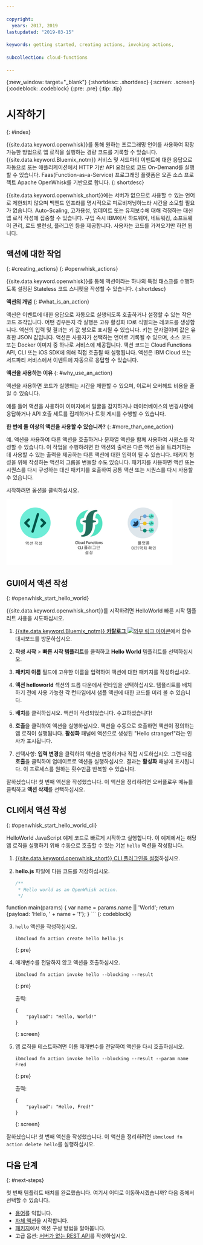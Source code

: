 ```yaml
---

copyright:
  years: 2017, 2019
lastupdated: "2019-03-15"

keywords: getting started, creating actions, invoking actions, 

subcollection: cloud-functions

---
```


{:new_window: target="_blank"}
{:shortdesc: .shortdesc}
{:screen: .screen}
{:codeblock: .codeblock}
{:pre: .pre}
{:tip: .tip}

# 시작하기
{: #index}

{{site.data.keyword.openwhisk}}를 통해 원하는 프로그래밍 언어를 사용하여 확장 가능한 방법으로 앱 로직을 실행하는 경량 코드를 기록할 수 있습니다. {{site.data.keyword.Bluemix_notm}} 서비스 및 서드파티 이벤트에 대한 응답으로 자동으로 또는 애플리케이션에서 HTTP 기반 API 요청으로 코드 On-Demand를 실행할 수 있습니다. Faas(Function-as-a-Service) 프로그래밍 플랫폼은 오픈 소스 프로젝트 Apache OpenWhisk를 기반으로 합니다.
{: shortdesc}

{{site.data.keyword.openwhisk_short}}에는 서버가 없으므로 사용할 수 있는 언어로 제한되지 않으며 백엔드 인프라를 명시적으로 피로비저닝하느라 시간을 소모할 필요가 없습니다. Auto-Scaling, 고가용성, 업데이트 또는 유지보수에 대해 걱정하는 대신 앱 로직 작성에 집중할 수 있습니다. 구입 즉시 IBM에서 하드웨어, 네트워킹, 소프트웨어 관리, 로드 밸런싱, 플러그인 등을 제공합니다. 사용자는 코드를 가져오기만 하면 됩니다. 

## 액션에 대한 작업
{: #creating_actions}
{: #openwhisk_actions}

{{site.data.keyword.openwhisk}}를 통해 액션이라는 하나의 특정 태스크를 수행하도록 설정된 Stateless 코드 스니펫을 작성할 수 있습니다.
{:shortdesc}

**액션의 개념**
{: #what_is_an_action}

액션은 이벤트에 대한 응답으로 자동으로 실행되도록 호출하거나 설정할 수 있는 작은 코드 조각입니다. 어떤 경우든지 각 실행은 고유 활성화 ID로 식별되는 레코드를 생성합니다. 액션의 입력 및 결과는 키 값 쌍으로 표시될 수 있습니다. 키는 문자열이며 값은 유효한 JSON 값입니다. 액션은 사용자가 선택하는 언어로 기록될 수 있으며, 소스 코드 또는 Docker 이미지 중 하나로 서비스에 제공됩니다. 액션 코드는 Cloud Functions API, CLI 또는 iOS SDK에 의해 직접 호출될 때 실행됩니다. 액션은 IBM Cloud 또는 서드파티 서비스에서 이벤트에 자동으로 응답할 수 있습니다. 

**액션을 사용하는 이유**
{: #why_use_an_action}

액션을 사용하면 코드가 실행되는 시간을 제한할 수 있으며, 이로써 오버헤드 비용을 줄일 수 있습니다. 

예를 들어 액션을 사용하여 이미지에서 얼굴을 감지하거나 데이터베이스의 변경사항에 응답하거나 API 호출 세트를 집계하거나 트윗 게시를 수행할 수 있습니다. 

**한 번에 둘 이상의 액션을 사용할 수 있습니까?**
{: #more_than_one_action}

예. 액션을 사용하여 다른 액션을 호출하거나 문자열 액션을 함께 사용하여 시퀀스를 작성할 수 있습니다. 이 작업을 수행하려면 한 액션의 출력은 다른 액션 등을 트리거하는 데 사용할 수 있는 출력을 제공하는 다른 액션에 대한 입력이 될 수 있습니다. 패키지 형성을 위해 작성하는 액션의 그룹을 번들할 수도 있습니다. 패키지를 사용하면 액션 또는 시퀀스를 다시 구성하는 대신 패키지를 호출하여 공통 액션 또는 시퀀스를 다시 사용할 수 있습니다. 

시작하려면 옵션을 클릭하십시오.

<img usemap="#home_map" border="0" class="image" id="image_ztx_crb_f1b" src="images/imagemap.png" width="440" alt="{{site.data.keyword.openwhisk_short}}를 신속하게 시작하려면 아이콘을 클릭하십시오." style="width:440px;" />
<map name="home_map" id="home_map">
<area href="/docs/openwhisk?topic=cloud-functions-index#openwhisk_start_hello_world" alt="액션 작성" title="액션 작성" shape="rect" coords="-7, -8, 108, 211" />
<area href="/docs/openwhisk?topic=cloud-functions-cloudfunctions_cli" alt="{{site.data.keyword.openwhisk_short}} CLI 플러그인 설정" title="{{site.data.keyword.openwhisk_short}} CLI 플러그인 설정" shape="rect" coords="155, -1, 289, 210" />
<area href="/docs/openwhisk?topic=cloud-functions-openwhisk_about" alt="플랫폼 아키텍처 참조" title="플랫폼 아키텍처 참조" shape="rect" coords="326, -10, 448, 218" />
</map>

## GUI에서 액션 작성
{: #openwhisk_start_hello_world}

{{site.data.keyword.openwhisk_short}}를 시작하려면 HelloWorld 빠른 시작 템플리트 사용을 시도하십시오.

1.  [{{site.data.keyword.Bluemix_notm}} **카탈로그** ![외부 링크 아이콘](../icons/launch-glyph.svg "외부 링크 아이콘")](https://cloud.ibm.com/openwhisk)에서 함수 대시보드를 방문하십시오.

2. **작성 시작** > **빠른 시작 템플리트**를 클릭하고 **Hello World** 템플리트를 선택하십시오.

3. **패키지 이름** 필드에 고유한 이름을 입력하여 액션에 대한 패키지를 작성하십시오. 

4. **액션 helloworld** 섹션의 드롭 다운에서 런타임을 선택하십시오. 템플리트를 배치하기 전에 사용 가능한 각 런타임에서 샘플 액션에 대한 코드를 미리 볼 수 있습니다. 

5. **배치**를 클릭하십시오. 액션이 작성되었습니다. 수고하셨습니다!

6. **호출**을 클릭하여 액션을 실행하십시오. 액션을 수동으로 호출하면 액션이 정의하는 앱 로직이 실행됩니다. **활성화** 패널에 액션으로 생성된 "Hello stranger!"라는 인사가 표시됩니다.

7. 선택사항: **입력 변경**을 클릭하여 액션을 변경하거나 직접 시도하십시오. 그런 다음 **호출**을 클릭하여 업데이트로 액션을 실행하십시오. 결과는 **활성화** 패널에 표시됩니다. 이 프로세스를 원하는 횟수만큼 반복할 수 있습니다. 

잘하셨습니다! 첫 번째 액션을 작성했습니다. 이 액션을 정리하려면 오버플로우 메뉴를 클릭하고 **액션 삭제**를 선택하십시오.

## CLI에서 액션 작성
{: #openwhisk_start_hello_world_cli}

HelloWorld JavaScript 예제 코드로 빠르게 시작하고 실행합니다. 이 예제에서는 해당 앱 로직을 실행하기 위해 수동으로 호출할 수 있는 기본 `hello` 액션을 작성합니다.

1. [{{site.data.keyword.openwhisk_short}} CLI 플러그인을 설정](/docs/openwhisk?topic=cloud-functions-cloudfunctions_cli)하십시오.

2. **hello.js** 파일에 다음 코드를 저장하십시오.

    ```javascript
    /**
     * Hello world as an OpenWhisk action.
     */
function main(params) {
        var name = params.name || 'World';
    return {payload:  'Hello, ' + name + '!'};
    }
    ```
    {: codeblock}

3. `hello` 액션을 작성하십시오.

    ```
    ibmcloud fn action create hello hello.js
    ```
    {: pre}

4. 매개변수를 전달하지 않고 액션을 호출하십시오.

    ```
    ibmcloud fn action invoke hello --blocking --result
    ```
    {: pre}  

    출력:
    ```
    {
        "payload": "Hello, World!"
    }
    ```
    {: screen}

5. 앱 로직을 테스트하려면 이름 매개변수를 전달하여 액션을 다시 호출하십시오.

    ```
    ibmcloud fn action invoke hello --blocking --result --param name Fred
    ```
    {: pre}  

    출력:
    ```
    {
        "payload": "Hello, Fred!"
    }
    ```
    {: screen}

잘하셨습니다! 첫 번째 액션을 작성했습니다. 이 액션을 정리하려면 `ibmcloud fn action delete hello`를 실행하십시오.

## 다음 단계
{: #next-steps}

첫 번째 템플리트 배치를 완료했습니다. 여기서 어디로 이동하시겠습니까? 다음 중에서 선택할 수 있습니다. 

* [용어](/docs/openwhisk?topic=cloud-functions-openwhisk_about#technology)를 익힙니다.
* [자체 액션](/docs/openwhisk?topic=cloud-functions-openwhisk_actions)을 시작합니다.
* [패키지](/docs/openwhisk?topic=cloud-functions-openwhisk_packages)에서 액션 구성 방법을 알아봅니다.
* 고급 옵션: [서버가 없는 REST API](/docs/openwhisk?topic=cloud-functions-openwhisk_apigateway)를 작성하십시오.
